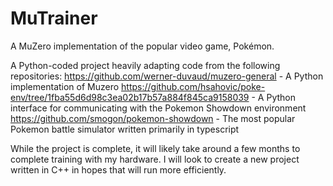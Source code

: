 # MuTrainer
A MuZero implementation of the popular video game, Pokémon.

A Python-coded project heavily adapting code from the following repositories:
https://github.com/werner-duvaud/muzero-general - A Python implementation of Muzero
https://github.com/hsahovic/poke-env/tree/1fba55d6d98c3ea02b17b57a884f845ca9158039 - A Python interface for communicating with the Pokemon Showdown environment
https://github.com/smogon/pokemon-showdown - The most popular Pokemon battle simulator written primarily in typescript

While the project is complete, it will likely take around a few months to complete training with my hardware. I will look to create a new project written in C++ in hopes that will run more efficiently.
